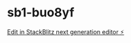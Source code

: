 # sb1-buo8yf

[Edit in StackBlitz next generation editor ⚡️](https://stackblitz.com/~/github.com/mingod10/sb1-buo8yf)